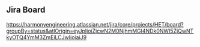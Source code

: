## Jira Board

https://harmonyengineering.atlassian.net/jira/core/projects/HET/board?groupBy=status&atlOrigin=eyJpIjoiZjcwN2M0NjhmMGI4NDk0NWI5ZjQwNTkyOTQ4YmM3ZmEiLCJwIjoiaiJ9
